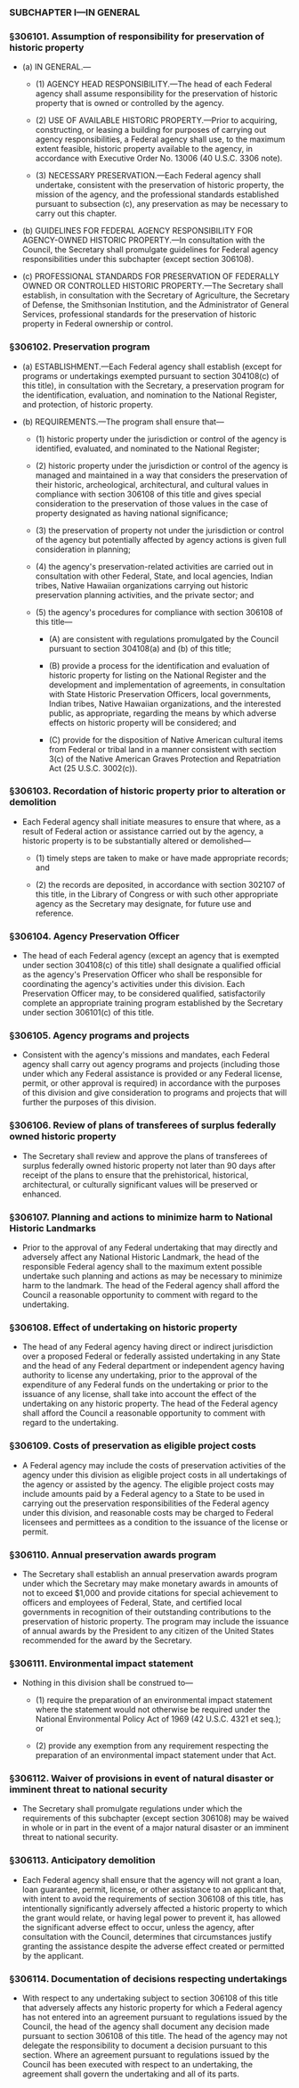### SUBCHAPTER I—IN GENERAL

### §306101. Assumption of responsibility for preservation of historic property
* (a) IN GENERAL.—

  * (1) AGENCY HEAD RESPONSIBILITY.—The head of each Federal agency shall assume responsibility for the preservation of historic property that is owned or controlled by the agency.

  * (2) USE OF AVAILABLE HISTORIC PROPERTY.—Prior to acquiring, constructing, or leasing a building for purposes of carrying out agency responsibilities, a Federal agency shall use, to the maximum extent feasible, historic property available to the agency, in accordance with Executive Order No. 13006 (40 U.S.C. 3306 note).

  * (3) NECESSARY PRESERVATION.—Each Federal agency shall undertake, consistent with the preservation of historic property, the mission of the agency, and the professional standards established pursuant to subsection (c), any preservation as may be necessary to carry out this chapter.


* (b) GUIDELINES FOR FEDERAL AGENCY RESPONSIBILITY FOR AGENCY-OWNED HISTORIC PROPERTY.—In consultation with the Council, the Secretary shall promulgate guidelines for Federal agency responsibilities under this subchapter (except section 306108).

* (c) PROFESSIONAL STANDARDS FOR PRESERVATION OF FEDERALLY OWNED OR CONTROLLED HISTORIC PROPERTY.—The Secretary shall establish, in consultation with the Secretary of Agriculture, the Secretary of Defense, the Smithsonian Institution, and the Administrator of General Services, professional standards for the preservation of historic property in Federal ownership or control.

### §306102. Preservation program
* (a) ESTABLISHMENT.—Each Federal agency shall establish (except for programs or undertakings exempted pursuant to section 304108(c) of this title), in consultation with the Secretary, a preservation program for the identification, evaluation, and nomination to the National Register, and protection, of historic property.

* (b) REQUIREMENTS.—The program shall ensure that—

  * (1) historic property under the jurisdiction or control of the agency is identified, evaluated, and nominated to the National Register;

  * (2) historic property under the jurisdiction or control of the agency is managed and maintained in a way that considers the preservation of their historic, archeological, architectural, and cultural values in compliance with section 306108 of this title and gives special consideration to the preservation of those values in the case of property designated as having national significance;

  * (3) the preservation of property not under the jurisdiction or control of the agency but potentially affected by agency actions is given full consideration in planning;

  * (4) the agency's preservation-related activities are carried out in consultation with other Federal, State, and local agencies, Indian tribes, Native Hawaiian organizations carrying out historic preservation planning activities, and the private sector; and

  * (5) the agency's procedures for compliance with section 306108 of this title—

    * (A) are consistent with regulations promulgated by the Council pursuant to section 304108(a) and (b) of this title;

    * (B) provide a process for the identification and evaluation of historic property for listing on the National Register and the development and implementation of agreements, in consultation with State Historic Preservation Officers, local governments, Indian tribes, Native Hawaiian organizations, and the interested public, as appropriate, regarding the means by which adverse effects on historic property will be considered; and

    * (C) provide for the disposition of Native American cultural items from Federal or tribal land in a manner consistent with section 3(c) of the Native American Graves Protection and Repatriation Act (25 U.S.C. 3002(c)).

### §306103. Recordation of historic property prior to alteration or demolition
* Each Federal agency shall initiate measures to ensure that where, as a result of Federal action or assistance carried out by the agency, a historic property is to be substantially altered or demolished—

  * (1) timely steps are taken to make or have made appropriate records; and

  * (2) the records are deposited, in accordance with section 302107 of this title, in the Library of Congress or with such other appropriate agency as the Secretary may designate, for future use and reference.

### §306104. Agency Preservation Officer
* The head of each Federal agency (except an agency that is exempted under section 304108(c) of this title) shall designate a qualified official as the agency's Preservation Officer who shall be responsible for coordinating the agency's activities under this division. Each Preservation Officer may, to be considered qualified, satisfactorily complete an appropriate training program established by the Secretary under section 306101(c) of this title.

### §306105. Agency programs and projects
* Consistent with the agency's missions and mandates, each Federal agency shall carry out agency programs and projects (including those under which any Federal assistance is provided or any Federal license, permit, or other approval is required) in accordance with the purposes of this division and give consideration to programs and projects that will further the purposes of this division.

### §306106. Review of plans of transferees of surplus federally owned historic property
* The Secretary shall review and approve the plans of transferees of surplus federally owned historic property not later than 90 days after receipt of the plans to ensure that the prehistorical, historical, architectural, or culturally significant values will be preserved or enhanced.

### §306107. Planning and actions to minimize harm to National Historic Landmarks
* Prior to the approval of any Federal undertaking that may directly and adversely affect any National Historic Landmark, the head of the responsible Federal agency shall to the maximum extent possible undertake such planning and actions as may be necessary to minimize harm to the landmark. The head of the Federal agency shall afford the Council a reasonable opportunity to comment with regard to the undertaking.

### §306108. Effect of undertaking on historic property
* The head of any Federal agency having direct or indirect jurisdiction over a proposed Federal or federally assisted undertaking in any State and the head of any Federal department or independent agency having authority to license any undertaking, prior to the approval of the expenditure of any Federal funds on the undertaking or prior to the issuance of any license, shall take into account the effect of the undertaking on any historic property. The head of the Federal agency shall afford the Council a reasonable opportunity to comment with regard to the undertaking.

### §306109. Costs of preservation as eligible project costs
* A Federal agency may include the costs of preservation activities of the agency under this division as eligible project costs in all undertakings of the agency or assisted by the agency. The eligible project costs may include amounts paid by a Federal agency to a State to be used in carrying out the preservation responsibilities of the Federal agency under this division, and reasonable costs may be charged to Federal licensees and permittees as a condition to the issuance of the license or permit.

### §306110. Annual preservation awards program
* The Secretary shall establish an annual preservation awards program under which the Secretary may make monetary awards in amounts of not to exceed $1,000 and provide citations for special achievement to officers and employees of Federal, State, and certified local governments in recognition of their outstanding contributions to the preservation of historic property. The program may include the issuance of annual awards by the President to any citizen of the United States recommended for the award by the Secretary.

### §306111. Environmental impact statement
* Nothing in this division shall be construed to—

  * (1) require the preparation of an environmental impact statement where the statement would not otherwise be required under the National Environmental Policy Act of 1969 (42 U.S.C. 4321 et seq.); or

  * (2) provide any exemption from any requirement respecting the preparation of an environmental impact statement under that Act.

### §306112. Waiver of provisions in event of natural disaster or imminent threat to national security
* The Secretary shall promulgate regulations under which the requirements of this subchapter (except section 306108) may be waived in whole or in part in the event of a major natural disaster or an imminent threat to national security.

### §306113. Anticipatory demolition
* Each Federal agency shall ensure that the agency will not grant a loan, loan guarantee, permit, license, or other assistance to an applicant that, with intent to avoid the requirements of section 306108 of this title, has intentionally significantly adversely affected a historic property to which the grant would relate, or having legal power to prevent it, has allowed the significant adverse effect to occur, unless the agency, after consultation with the Council, determines that circumstances justify granting the assistance despite the adverse effect created or permitted by the applicant.

### §306114. Documentation of decisions respecting undertakings
* With respect to any undertaking subject to section 306108 of this title that adversely affects any historic property for which a Federal agency has not entered into an agreement pursuant to regulations issued by the Council, the head of the agency shall document any decision made pursuant to section 306108 of this title. The head of the agency may not delegate the responsibility to document a decision pursuant to this section. Where an agreement pursuant to regulations issued by the Council has been executed with respect to an undertaking, the agreement shall govern the undertaking and all of its parts.